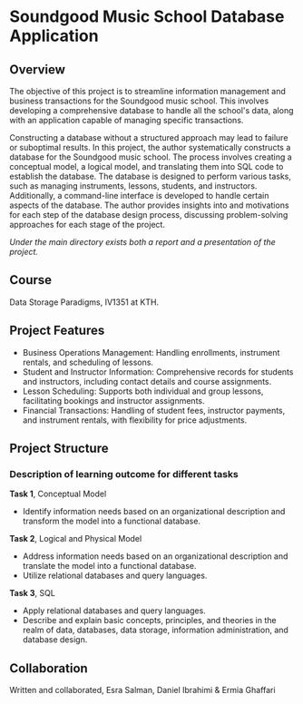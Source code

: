# Soundgood Music School Database Application

## Overview

The objective of this project is to streamline information management and business transactions for the Soundgood music school. This involves developing a comprehensive database to handle all the school's data, along with an application capable of managing specific transactions.

Constructing a database without a structured approach may lead to failure or suboptimal results. In this project, the author systematically constructs a database for the Soundgood music school. The process involves creating a conceptual model, a logical model, and translating them into SQL code to establish the database. The database is designed to perform various tasks, such as managing instruments, lessons, students, and instructors. Additionally, a command-line interface is developed to handle certain aspects of the database. The author provides insights into and motivations for each step of the database design process, discussing problem-solving approaches for each stage of the project.
 
_Under the main directory exists both a report and a presentation of the project._

## Course
Data Storage Paradigms, IV1351 at KTH.

## **Project Features**
- Business Operations Management: Handling enrollments, instrument rentals, and scheduling of lessons.
- Student and Instructor Information: Comprehensive records for students and instructors, including contact details and course assignments.
- Lesson Scheduling: Supports both individual and group lessons, facilitating bookings and instructor assignments.
- Financial Transactions: Handling of student fees, instructor payments, and instrument rentals, with flexibility for price adjustments.

## Project Structure

### Description of learning outcome for different tasks

**Task 1**, Conceptual Model
- Identify information needs based on an organizational description and transform the model into a functional database.
  
**Task 2**, Logical and Physical Model
- Address information needs based on an organizational description and translate the model into a functional database.
- Utilize relational databases and query languages.
  
**Task 3**, SQL
- Apply relational databases and query languages.
- Describe and explain basic concepts, principles, and theories in the realm of data, databases, data storage, information administration, and database design.

## Collaboration 
Written and collaborated, Esra Salman, Daniel Ibrahimi & Ermia Ghaffari
